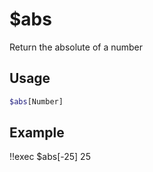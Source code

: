 # $abs

Return the absolute of a number

## Usage

```bash
$abs[Number]
```

## Example
<discord-messages>
	<discord-message :bot="false" role-color="#ffcc9a" author="Member">
		!!exec $abs[-25]
	</discord-message>
	<discord-message :bot="true" role-color="#0099ff" author="Custom Command" avatar="https://media.discordapp.net/avatars/725721249652670555/781224f90c3b841ba5b40678e032f74a.webp">
		25
	</discord-message>
</discord-messages>
